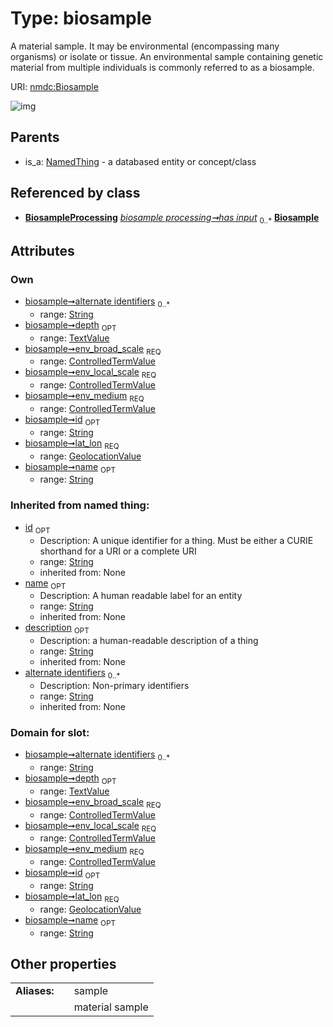 
# Type: biosample


A material sample. It may be environmental (encompassing many organisms) or isolate or tissue.   An environmental sample containing genetic material from multiple individuals is commonly referred to as a biosample.

URI: [nmdc:Biosample](https://microbiomedata/meta/Biosample)


![img](http://yuml.me/diagram/nofunky;dir:TB/class/\[ControlledTermValue]<env_medium%201..1-++\[Biosample&#124;id:string%20%3F;name:string%20%3F;alternate_identifiers:string%20*;description(i):string%20%3F],%20\[ControlledTermValue]<env_local_scale%201..1-++\[Biosample],%20\[ControlledTermValue]<env_broad_scale%201..1-++\[Biosample],%20\[TextValue]<depth%200..1-++\[Biosample],%20\[GeolocationValue]<lat_lon%201..1-++\[Biosample],%20\[BiosampleProcessing]++-%20has%20input%200..*>\[Biosample],%20\[NamedThing]^-\[Biosample])

## Parents

 *  is_a: [NamedThing](NamedThing.md) - a databased entity or concept/class

## Referenced by class

 *  **[BiosampleProcessing](BiosampleProcessing.md)** *[biosample processing➞has input](biosample_processing_has_input.md)*  <sub>0..*</sub>  **[Biosample](Biosample.md)**

## Attributes


### Own

 * [biosample➞alternate identifiers](biosample_alternate_identifiers.md)  <sub>0..*</sub>
    * range: [String](types/String.md)
 * [biosample➞depth](biosample_depth.md)  <sub>OPT</sub>
    * range: [TextValue](TextValue.md)
 * [biosample➞env_broad_scale](biosample_env_broad_scale.md)  <sub>REQ</sub>
    * range: [ControlledTermValue](ControlledTermValue.md)
 * [biosample➞env_local_scale](biosample_env_local_scale.md)  <sub>REQ</sub>
    * range: [ControlledTermValue](ControlledTermValue.md)
 * [biosample➞env_medium](biosample_env_medium.md)  <sub>REQ</sub>
    * range: [ControlledTermValue](ControlledTermValue.md)
 * [biosample➞id](biosample_id.md)  <sub>OPT</sub>
    * range: [String](types/String.md)
 * [biosample➞lat_lon](biosample_lat_lon.md)  <sub>REQ</sub>
    * range: [GeolocationValue](GeolocationValue.md)
 * [biosample➞name](biosample_name.md)  <sub>OPT</sub>
    * range: [String](types/String.md)

### Inherited from named thing:

 * [id](id.md)  <sub>OPT</sub>
    * Description: A unique identifier for a thing. Must be either a CURIE shorthand for a URI or a complete URI
    * range: [String](types/String.md)
    * inherited from: None
 * [name](name.md)  <sub>OPT</sub>
    * Description: A human readable label for an entity
    * range: [String](types/String.md)
    * inherited from: None
 * [description](description.md)  <sub>OPT</sub>
    * Description: a human-readable description of a thing
    * range: [String](types/String.md)
    * inherited from: None
 * [alternate identifiers](alternate_identifiers.md)  <sub>0..*</sub>
    * Description: Non-primary identifiers
    * range: [String](types/String.md)
    * inherited from: None

### Domain for slot:

 * [biosample➞alternate identifiers](biosample_alternate_identifiers.md)  <sub>0..*</sub>
    * range: [String](types/String.md)
 * [biosample➞depth](biosample_depth.md)  <sub>OPT</sub>
    * range: [TextValue](TextValue.md)
 * [biosample➞env_broad_scale](biosample_env_broad_scale.md)  <sub>REQ</sub>
    * range: [ControlledTermValue](ControlledTermValue.md)
 * [biosample➞env_local_scale](biosample_env_local_scale.md)  <sub>REQ</sub>
    * range: [ControlledTermValue](ControlledTermValue.md)
 * [biosample➞env_medium](biosample_env_medium.md)  <sub>REQ</sub>
    * range: [ControlledTermValue](ControlledTermValue.md)
 * [biosample➞id](biosample_id.md)  <sub>OPT</sub>
    * range: [String](types/String.md)
 * [biosample➞lat_lon](biosample_lat_lon.md)  <sub>REQ</sub>
    * range: [GeolocationValue](GeolocationValue.md)
 * [biosample➞name](biosample_name.md)  <sub>OPT</sub>
    * range: [String](types/String.md)

## Other properties

|  |  |  |
| --- | --- | --- |
| **Aliases:** | | sample |
|  | | material sample |

